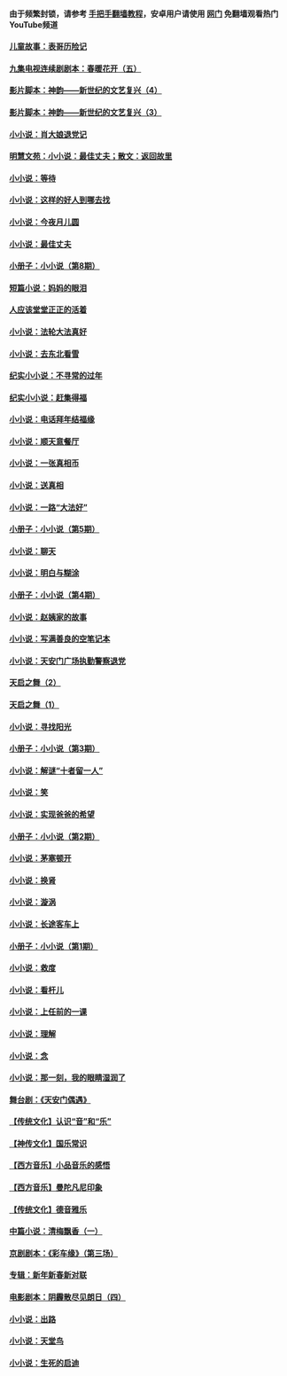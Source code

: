 #### 由于频繁封锁，请参考 [手把手翻墙教程](https://github.com/gfw-breaker/guides/wiki/)，安卓用户请使用 [网门](https://github.com/gfw-breaker/nogfw/blob/master/dl.md?t=05131901) 免翻墙观看热门YouTube频道 

#### [儿童故事：表哥历险记](../pages/328/383535.md?t=05131901) 

#### [九集电视连续剧剧本：春暖花开（五）](../pages/328/275919.md?t=05131901) 

#### [影片脚本：神韵——新世纪的文艺复兴（4）](../pages/328/266089.md?t=05131901) 

#### [影片脚本：神韵——新世纪的文艺复兴（3）](../pages/328/266087.md?t=05131901) 

#### [小小说：肖大娘退党记](../pages/328/239807.md?t=05131901) 

#### [明慧文苑：小小说：最佳丈夫；散文：返回故里](../pages/328/3439.md?t=05131901) 

#### [小小说：等待](../pages/328/223927.md?t=05131901) 

#### [小小说：这样的好人到哪去找](../pages/328/209396.md?t=05131901) 

#### [小小说：今夜月儿圆](../pages/328/193588.md?t=05131901) 

#### [小小说：最佳丈夫](../pages/328/190938.md?t=05131901) 

#### [小册子：小小说（第8期）](../pages/328/188202.md?t=05131901) 

#### [短篇小说：妈妈的眼泪](../pages/328/187712.md?t=05131901) 

#### [人应该堂堂正正的活着](../pages/328/182430.md?t=05131901) 

#### [小小说：法轮大法真好](../pages/328/174669.md?t=05131901) 

#### [小小说：去东北看雪](../pages/328/173882.md?t=05131901) 

#### [纪实小小说：不寻常的过年](../pages/328/173187.md?t=05131901) 

#### [纪实小小说：赶集得福](../pages/328/172652.md?t=05131901) 

#### [小小说：电话拜年结福缘](../pages/328/172533.md?t=05131901) 

#### [小小说：顺天意餐厅](../pages/328/170182.md?t=05131901) 

#### [小小说：一张真相币](../pages/328/169410.md?t=05131901) 

#### [小小说：送真相](../pages/328/166713.md?t=05131901) 

#### [小小说：一路“大法好”](../pages/328/162016.md?t=05131901) 

#### [小册子：小小说（第5期）](../pages/328/161131.md?t=05131901) 

#### [小小说：聊天](../pages/328/159640.md?t=05131901) 

#### [小小说：明白与糊涂](../pages/328/158101.md?t=05131901) 

#### [小册子：小小说（第4期）](../pages/328/158006.md?t=05131901) 

#### [小小说：赵姨家的故事](../pages/328/157843.md?t=05131901) 

#### [小小说：写满善良的空笔记本](../pages/328/157382.md?t=05131901) 

#### [小小说：天安门广场执勤警察退党](../pages/328/156982.md?t=05131901) 

#### [天启之舞（2）](../pages/328/153440.md?t=05131901) 

#### [天启之舞（1）](../pages/328/153439.md?t=05131901) 

#### [小小说：寻找阳光](../pages/328/153065.md?t=05131901) 

#### [小册子：小小说（第3期）](../pages/328/151715.md?t=05131901) 

#### [小小说：解谜“十者留一人”](../pages/328/148967.md?t=05131901) 

#### [小小说：笑](../pages/328/148905.md?t=05131901) 

#### [小小说：实现爸爸的希望](../pages/328/148096.md?t=05131901) 

#### [小册子：小小说（第2期）](../pages/328/147214.md?t=05131901) 

#### [小小说：茅塞顿开](../pages/328/147030.md?t=05131901) 

#### [小小说：换肾](../pages/328/146770.md?t=05131901) 

#### [小小说：漩涡](../pages/328/146683.md?t=05131901) 

#### [小小说：长途客车上](../pages/328/145076.md?t=05131901) 

#### [小册子：小小说（第1期）](../pages/328/143963.md?t=05131901) 

#### [小小说：救度](../pages/328/143927.md?t=05131901) 

#### [小小说：看杆儿](../pages/328/142137.md?t=05131901) 

#### [小小说：上任前的一课](../pages/328/140808.md?t=05131901) 

#### [小小说：理解](../pages/328/140476.md?t=05131901) 

#### [小小说：念](../pages/328/139513.md?t=05131901) 

#### [小小说：那一刻，我的眼睛湿润了](../pages/328/138476.md?t=05131901) 

#### [舞台剧：《天安门偶遇》](../pages/328/117155.md?t=05131901) 

#### [【传统文化】认识“音”和“乐”](../pages/328/108667.md?t=05131901) 

#### [【神传文化】国乐常识](../pages/328/104225.md?t=05131901) 

#### [【西方音乐】小品音乐的感悟](../pages/328/102924.md?t=05131901) 

#### [【西方音乐】曼陀凡尼印象](../pages/328/102922.md?t=05131901) 

#### [【传统文化】德音雅乐](../pages/328/102923.md?t=05131901) 

#### [中篇小说：清梅飘香（一）](../pages/328/101058.md?t=05131901) 

#### [京剧剧本：《彩车缘》（第三场）](../pages/328/96434.md?t=05131901) 

#### [专辑：新年新春新对联](../pages/328/94991.md?t=05131901) 

#### [电影剧本：阴霾散尽见朗日（四）](../pages/328/87081.md?t=05131901) 

#### [小小说：出路](../pages/328/84848.md?t=05131901) 

#### [小小说：天堂鸟](../pages/328/83084.md?t=05131901) 

#### [小小说：生死的启迪](../pages/328/70977.md?t=05131901) 

